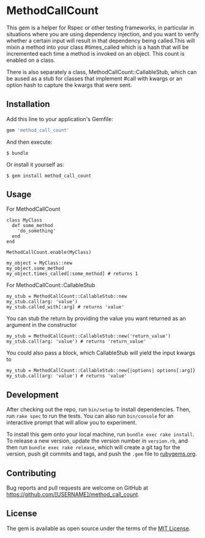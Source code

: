 # MethodCallCount

This gem is a helper for Rspec or other testing frameworks, in particular in situations where you are using dependency injection, and you want to verify whether a certain input will result in that dependency being called.This will mixin a method into your class #times_called which is a hash that will be incremented each time a method is invoked on an object.  This count is enabled on a class.

There is also separately a class, MethodCallCount::CallableStub, which can be aused as a stub for classes that implement #call with kwargs or an option hash to capture the kwargs that were sent.

## Installation

Add this line to your application's Gemfile:

```ruby
gem 'method_call_count'
```

And then execute:

    $ bundle

Or install it yourself as:

    $ gem install method_call_count

## Usage

For MethodCallCount

```
class MyClass
  def some_method
    'do_something'
  end
end

MethodCallCount.enable(MyClass)

my_object = MyClass::new
my_object.some_method
my_object.times_called[:some_method] # returns 1
```

For MethodCallCount::CallableStub

```
my_stub = MethodCallCount::CallableStub::new
my_stub.call(arg: 'value')
my_stub.called_with[:arg] # returns 'value'
```

You can stub the return by providing the value you want returned as an argument in the constructor

```
my_stub = MethodCallCount::CallableStub::new('return_value')
my_stub.call(arg: 'value') # returns 'return_value'
```

You could also pass a block, which CallableStub will yield the input kwargs to

```
my_stub = MethodCallCount::CallableStub::new{|options| options[:arg]}
my_stub.call(arg: 'value') # returns 'value'
```

## Development

After checking out the repo, run `bin/setup` to install dependencies. Then, run `rake spec` to run the tests. You can also run `bin/console` for an interactive prompt that will allow you to experiment.

To install this gem onto your local machine, run `bundle exec rake install`. To release a new version, update the version number in `version.rb`, and then run `bundle exec rake release`, which will create a git tag for the version, push git commits and tags, and push the `.gem` file to [rubygems.org](https://rubygems.org).

## Contributing

Bug reports and pull requests are welcome on GitHub at https://github.com/[USERNAME]/method_call_count.

## License

The gem is available as open source under the terms of the [MIT License](https://opensource.org/licenses/MIT).
